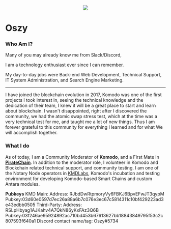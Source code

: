 <p align="center">
  <img src="https://github.com/lilszi/NotaryNodes/blob/master/season4/candidates/oszy/logo.gif?raw=true">
</p>

# Oszy 


### Who Am I?
Many of you may already know me from Slack/Discord, 

I am a technology enthusiast ever since I can remember.

My day-to-day jobs were Back-end Web Development, Technical Support, IT System Administration, and Search Engine Marketing. 

---
I have joined the blockchain evolution in 2017, Komodo was one of the first projects I took interest in, seeing the technical knowledge and the dedication of their team, I knew it will be a great place to start and learn about blockchain.  I wasn't disappointed, right after I discovered the community, we had the atomic swap stress test, which at the time was a very technical test for me, and taught me a lot of new things.  Thus I am forever grateful to this community for everything I learned and for what We will accomplish together.

### What I do

As of today, I am a Community Moderator of **Komodo**, and a First Mate in **[PirateChain](https://pirate.black/)**.
In addition to the moderator role, I volunteer in Komodo and Blockchain related technical support, and community testing.
I am one of the Notary Node operators in [KMDLabs](http://kmdlabs.io/), Komodo's incubation and testing environment for developing Komodo-based Smart Chains and custom Antara modules. 

**Pubkeys**
KMD Main: 
Address: RJbdDwRtpmoryVy6FBKJ6BpvEFwJT3qypM
Pubkey:03d60e0597d7ec26a88a6b7c076e3ec67c5814311c10bf429223ad3e43edbb0505
Third-Party: 
Address: RSLpHbyag1AJKahv4A7QkN86yKxFAz3Q6B
Pubkey:03f246ae95924892ac710bd453b67613627bb18843849795f53c2c807593f640a1
Discord contact name/tag: Oszy#5734
